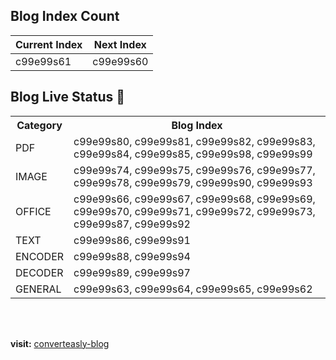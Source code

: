 ## Blog Index Count

| Current Index | Next Index |
| ------------- | ---------- |
| c99e99s61 | c99e99s60 |


## Blog Live Status 🚀

<table>
    <tr>
        <th>Category</th>
        <th>Blog Index</th>
    </tr>
    <tr>
        <td>PDF</td>
        <td>c99e99s80, c99e99s81, c99e99s82, c99e99s83, c99e99s84, c99e99s85, c99e99s98, c99e99s99</td>
    </tr>
    <tr>
        <td>IMAGE</td>
        <td>c99e99s74, c99e99s75, c99e99s76, c99e99s77, c99e99s78, c99e99s79, c99e99s90, c99e99s93</td>
    </tr>
    <tr>
        <td>OFFICE</td>
        <td>c99e99s66, c99e99s67, c99e99s68, c99e99s69, c99e99s70, c99e99s71, c99e99s72, c99e99s73, c99e99s87, c99e99s92</td>
    </tr>
    <tr>
        <td>TEXT</td>
        <td>c99e99s86, c99e99s91</td>
    </tr>
    <tr>
        <td>ENCODER</td>
        <td>c99e99s88, c99e99s94</td>
    </tr>
    <tr>
        <td>DECODER</td>
        <td>c99e99s89, c99e99s97</td>
    </tr>
    <tr>
        <td>GENERAL</td>
        <td>c99e99s63, c99e99s64, c99e99s65, c99e99s62</td>
    </tr>
</table>

<br>
<br>

**visit:** [converteasly-blog](https://www.converteasly.com/blogs)
